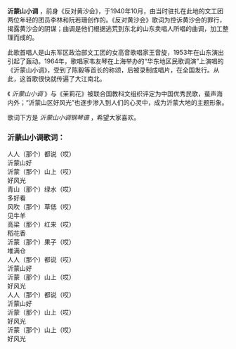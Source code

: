 

**沂蒙山小调**
，前身《反对黄沙会》，于1940年10月，由当时驻扎在此地的文工团两位年轻的团员李林和阮若珊创作的。《反对黄沙会》歌词为控诉黄沙会的罪行，揭露黄沙会的阴谋；曲调是他们根据逃荒到东北的山东卖唱人所唱的曲调，加工整理而成的。

  
此歌首唱人是山东军区政治部文工团的女高音歌唱家王音旋，1953年在山东演出引起了轰动。1964年，歌唱家韦友琴在上海举办的“华东地区民歌调演”上演唱的《沂蒙山小调》，受到了陈毅等首长的称颂，后被录制成唱片，在全国发行。从此，这首歌很快就传遍了大江南北。

  
《 _沂蒙山小调_ 》与《茉莉花》被联合国教科文组织评定为中国优秀民歌，蜚声海内外；“沂蒙山区好风光”也逐步渗入到人们的心灵中，成为沂蒙大地的主题形象。

  
歌词下方是 _沂蒙山小调钢琴谱_ ，希望大家喜欢。

### 沂蒙山小调歌词：

人人（那个）都说（哎）  
沂蒙山好  
沂蒙（那个）山上（哎）  
好风光  
青山（那个）绿水（哎）  
多好看  
风吹（那个）草低（哎）  
见牛羊  
高梁（那个）红来（哎）  
稻花香  
沂蒙（那个）果子（哎）  
堆满仓  
人人（那个）都说（哎）  
沂蒙山好  
沂蒙（那个）山上（哎）  
好风光  
人人（那个）都说（哎）  
沂蒙山好  
沂蒙（那个）山上（哎）  
好风光  
沂蒙（那个）山上（哎）  
好风光

